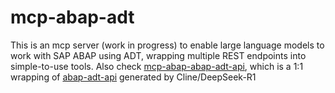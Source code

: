 # mcp-abap-adt
This is an mcp server (work in progress) to enable large language models to work with SAP ABAP using ADT, wrapping multiple REST endpoints into simple-to-use tools.
Also check [mcp-abap-abap-adt-api](https://github.com/mario-andreschak/mcp-abap-abap-adt-api), which is a 1:1 wrapping of [abap-adt-api](https://github.com/marcellourbani/abap-adt-api) generated by Cline/DeepSeek-R1
